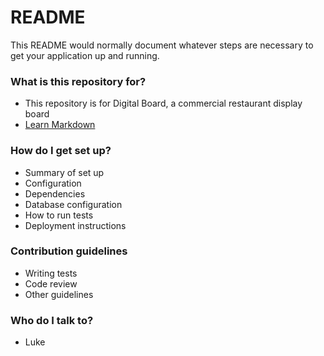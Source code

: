 # README #

This README would normally document whatever steps are necessary to get your application up and running.

### What is this repository for? ###

* This repository is for Digital Board, a commercial restaurant display board 
* [Learn Markdown](https://bitbucket.org/tutorials/markdowndemo)

### How do I get set up? ###

* Summary of set up
* Configuration
* Dependencies
* Database configuration
* How to run tests
* Deployment instructions

### Contribution guidelines ###

* Writing tests
* Code review
* Other guidelines

### Who do I talk to? ###

* Luke